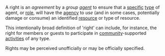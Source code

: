A right is an *agreement* by a *group [agent](https://github.com/gcassel/Modular-Organization-Terminology/blob/master/terms/agent.md)* to ensure that a [specific](https://github.com/gcassel/Modular-Organization-Terminology/blob/master/terms/specification.md) [type](https://github.com/gcassel/Modular-Organization-Terminology/blob/master/terms/type.md) of agent, or [role](https://github.com/gcassel/Modular-Organization-Terminology/blob/master/terms/role.md), will have the [agency](https://github.com/gcassel/Modular-Organization-Terminology/blob/master/terms/agency.md) to *use* (and in some cases, potentially damage or consume) an identified [resource](https://github.com/gcassel/Modular-Organization-Terminology/blob/master/terms/resource.md) or type of resource.  

This intentionally broad definition of 'right' can include, for instance, the right for members or guests to participate in [community](https://github.com/gcassel/Modular-Organization-Terminology/blob/master/terms/community.md)-supported [activities](https://github.com/gcassel/Modular-Organization-Terminology/blob/master/terms/activity.md) of any type.
 
Rights may be perceived unofficially or may be officially specified.
